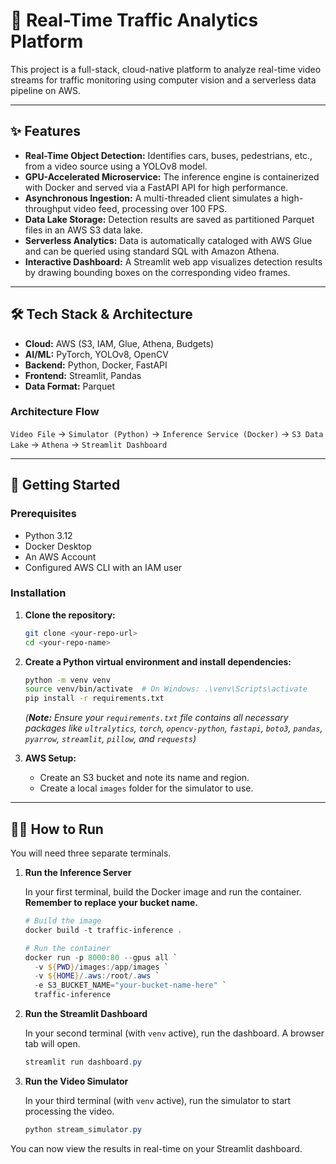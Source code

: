 # 🚦 Real-Time Traffic Analytics Platform

This project is a full-stack, cloud-native platform to analyze real-time video streams for traffic monitoring using computer vision and a serverless data pipeline on AWS.



---

## ✨ Features

- **Real-Time Object Detection:** Identifies cars, buses, pedestrians, etc., from a video source using a YOLOv8 model.
- **GPU-Accelerated Microservice:** The inference engine is containerized with Docker and served via a FastAPI API for high performance.
- **Asynchronous Ingestion:** A multi-threaded client simulates a high-throughput video feed, processing over 100 FPS.
- **Data Lake Storage:** Detection results are saved as partitioned Parquet files in an AWS S3 data lake.
- **Serverless Analytics:** Data is automatically cataloged with AWS Glue and can be queried using standard SQL with Amazon Athena.
- **Interactive Dashboard:** A Streamlit web app visualizes detection results by drawing bounding boxes on the corresponding video frames.

---

## 🛠️ Tech Stack & Architecture

- **Cloud:** AWS (S3, IAM, Glue, Athena, Budgets)
- **AI/ML:** PyTorch, YOLOv8, OpenCV
- **Backend:** Python, Docker, FastAPI
- **Frontend:** Streamlit, Pandas
- **Data Format:** Parquet

### Architecture Flow
`Video File` → `Simulator (Python)` → `Inference Service (Docker)` → `S3 Data Lake` → `Athena` → `Streamlit Dashboard`

---

## 🚀 Getting Started

### Prerequisites

- Python 3.12
- Docker Desktop
- An AWS Account
- Configured AWS CLI with an IAM user

### Installation

1.  **Clone the repository:**
    ```bash
    git clone <your-repo-url>
    cd <your-repo-name>
    ```

2.  **Create a Python virtual environment and install dependencies:**
    ```bash
    python -m venv venv
    source venv/bin/activate  # On Windows: .\venv\Scripts\activate
    pip install -r requirements.txt
    ```
    *(**Note:** Ensure your `requirements.txt` file contains all necessary packages like `ultralytics`, `torch`, `opencv-python`, `fastapi`, `boto3`, `pandas`, `pyarrow`, `streamlit`, `pillow`, and `requests`)*

3.  **AWS Setup:**
    - Create an S3 bucket and note its name and region.
    - Create a local `images` folder for the simulator to use.

---

## 🏃‍♀️ How to Run

You will need three separate terminals.

1.  **Run the Inference Server**

    In your first terminal, build the Docker image and run the container. **Remember to replace your bucket name.**

    ```powershell
    # Build the image
    docker build -t traffic-inference .

    # Run the container
    docker run -p 8000:80 --gpus all `
      -v ${PWD}/images:/app/images `
      -v ${HOME}/.aws:/root/.aws `
      -e S3_BUCKET_NAME="your-bucket-name-here" `
      traffic-inference
    ```

2.  **Run the Streamlit Dashboard**

    In your second terminal (with `venv` active), run the dashboard. A browser tab will open.

    ```powershell
    streamlit run dashboard.py
    ```

3.  **Run the Video Simulator**

    In your third terminal (with `venv` active), run the simulator to start processing the video.

    ```powershell
    python stream_simulator.py
    ```

You can now view the results in real-time on your Streamlit dashboard.
